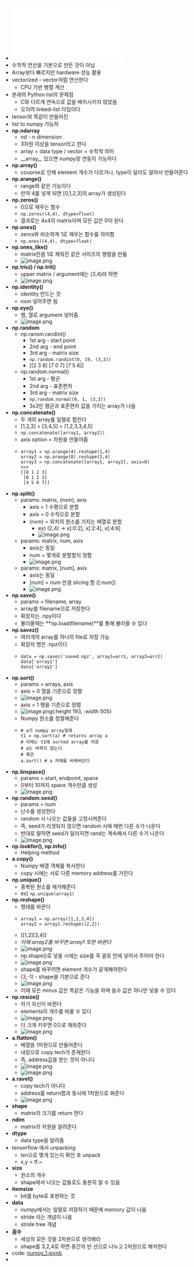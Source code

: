 - ![NumPy.pdf](../assets/NumPy_1710745948747_0.pdf)
- 수학적 연산을 기본으로 만든 것이 아님
- Array보다 빠르지만 hardware 성능 활용
- vectorized - vector처럼 연산한다
	- CPU 기반 병렬 계산
- 본래의 Python list의 문제점
	- C와 다르게 연속으로 값을 배치시키지 않았음
	- 오히려 linked-list 타입이다
- tensor와 똑같이 만들어진
- list to numpy 가능하
- **np.ndarray**
	- nd - n dimension
	- 3차원 이상을 tensor라고 한다
	- array = data type / vector = 수학적 의미
	- \_\_array\_\_ 있으면 numpy랑 연동이 가능하다
- **np.array()**
	- couorse로 인해 element 개수가 다르거나, type이 달라도 알아서 만들어준다
- **np.arange()**
	- range와 같은 기능이다
	- 만약 4를 넣게 되면 [0,1,2,3]의 array가 생성된다
- **np.zeros()**
	- 0으로 채우는 함수
	- ``np.zeros((4,4), dtype=float)``
	- 결과로는 4x4의 matrix이며 모든 값은 0이 된다
- **np.ones()**
	- zeros와 비슷하게 1로 채우는 함수를 의미함
	- ``np.ones((4,4), dtype=float)``
- **np.ones_like()**
	- matrix만큼 1로 채워진 같은 사이즈의 행렬을 만듦
	- ![image.png](../assets/image_1710920713476_0.png)
- **np.triu() / np.tril()**
	- upper matrix / argument에는 (3,4)라 하면
	- ![image.png](../assets/image_1710920446079_0.png)
- **np.identity()**
	- identity 만드는 것
	- nxm 넣어주면 됨
- **np.eye()**
	- 행, 열로 argument 넣어줌
	- ![image.png](../assets/image_1710920513503_0.png)
- **np.random**
	- np.ranom.randint()
		- 1st arg - start point
		- 2nd arg - end point
		- 3rd arg - matrix size
		- ``np.random.randint(0, 19, (3,3))``
		- \[[2 3 8] [7 0 7] [7 5 6]]
	- np.random.normal()
		- 1st arg - 평균
		- 2nd arg - 표준편차
		- 3rd arg - matrix size
		- ``np.random.normal(0, 1, (3,3))``
		- 3x3인 평균과 표준편차 값을 가지는 array가 나옴
- **np.concatenate()**
	- 두 개의 array를 일렬로 합친다
	- [1,2,3] + [3,4,5] = [1,2,3,3,4,5]
	- ``np.concatenate([array1, array2])``
	- axis option = 차원을 만들어줌
	- ```
	  array1 = np.arange(4).reshape(1,4)
	  array2 = np.arange(8).reshape(2,4)
	  array3 = np.concatenate([array1, array2], axis=0)
	  >>>
	  [[0 1 2 3]
	   [0 1 2 3]
	   [4 5 6 7]]
	  ```
- **np.split()**
	- params: matrix, (nxm), axis
		- axis = 1 수평으로 분할
		- axis = 0 수직으로 분할
		- (nxm) = 위치의 원소를 가지는 배열로 분할
			- ex) (2,4) -> x[:0:2], x[:2:4], x[:4:6]
			- ![image.png](../assets/image_1710862169486_0.png)
	- params: matrix, num, axis
		- axis는 동일
		- num = 몇개로 분할할지 정함
		- ![image.png](../assets/image_1710862232012_0.png)
	- params: matrix, [num], axis
		- axis는 동일
		- [num] = num 만큼 slicing 함 ([:num])
		- ![image.png](../assets/image_1710862351061_0.png)
- **np.save()**
	- params = filename, array
	- array를 filename으로 저장한다
	- 확장자는 .npy이다
	- 불러올때는 **np.load(filename)**를 통해 불러올 수 있다
- **np.savez()**
	- 여러개의 array를 하나의 file로 저장 가능
	- 확장자 명은 .npz이다
	- ```
	  data = np.savez('saved.npz', array1=arr1, array2=arr2)
	  data['array1']
	  data['array2']
	  ```
- **np.sort()**
	- params = arrays, axis
	- axis = 0 열을 기준으로 정렬
	- ![image.png](../assets/image_1710890688793_0.png)
	- axis = 1 행을 기준으로 정렬
	- ![image.png](../assets/image_1710890705698_0.png){:height 193, :width 505}
	- Numpy 원소를 정렬해준다
	- ```
	  # a가 numpy array일때
	  t1 = np.sort(a) # returns array a
	  # 이때는 t1에 sorted array를 저장
	  # a는 바뀌지 않는다
	  # 혹은
	  a.sort() # a 자체를 바꿔버린다
	  ```
- **np.linspace()**
	- params = start, endpoint, space
	- 0부터 10까지 space 개수만큼 생성
	- ![image.png](../assets/image_1710890872889_0.png)
- **np.random.seed()**
	- params = num
	- 난수를 생성한다
	- random 시 나오는 값들을 고정시켜준다
	- 즉, seed가 리셋되지 않으면 random 시에 매번 다른 수가 나온다
	- 반대로 말하면 seed가 달라지면 rand는 계속해서 다른 수가 나온다
	- ![image.png](../assets/image_1710891242972_0.png)
- **np.lookfor(), np.info()**
	- Helping method
- **a.copy()**
	- Numpy 배열 객체를 복사한다
	- copy 시에는 서로 다른 memory address를 가진다
- **np.unique()**
	- 중복된 원소를 제거해준다
	- ex) ``np.unique(array1)``
- **np.reshape()**
	- 형태를 바꾼다
	- ```
	  array1 = np.array([1,2,3,4])
	  array2 = array1.reshape((2,2))
	  ```
	- \[[1,2][3,4]]
	- *이때 array2를 바꾸면 array1 또한 바뀐다*
	- ![image.png](../assets/image_1711086051219_0.png)
	- np.shape()로 넣을 시에는 size를 꼭 괄호 안에 넣어서 주어야 한다
	- ![image.png](../assets/image_1711086426069_0.png)
	- shape를 바꾸려면 element 개수가 같게해야한다
	- (3,-1) - shape을 기본으로 준다
	- ![image.png](../assets/image_1711086596582_0.png)
	- 이때 모든 minus 값은 똑같은 기능을 하며 음수 값은 하나만 넣을 수 있다
- **np.resize()**
	- 자기 자신이 바뀐다
	- elements의 개수를 바꿀 수 있다
	- ![image.png](../assets/image_1711086911402_0.png)
	- 더 크게 키우면 0으로 채워준다
	- ![image.png](../assets/image_1711086966901_0.png)
- **a.flatten()**
	- 배열을 1차원으로 만들어준다
	- 내장으로 copy tech가 존재한다
	- 즉, address값을 받는 것이 아니다
	- ![image.png](../assets/image_1711087181835_0.png)
	- ![image.png](../assets/image_1711087271065_0.png)
- **a.ravel()**
	- copy tech가 아니다
	- address를 return함과 동시에 1차원으로 펴준다
	- ![image.png](../assets/image_1711087406516_0.png)
- **shape**
	- matrix의 크기를 return 한다
- **ndim**
	- matrix의 차원을 알려준다
- **dtype**
	- data type을 알려줌
- tensorflow 에서 unpacking
	- len으로 몇개 있는지 확인 후 unpack
	- x,y = tf.~
- **size**
	- 원소의 개수
	- shape에서 나오는 값들로도 충분히 알 수 있음
- **itemsize**
	- bit를 byte로 표현하는 것
- **data**
	- numpy에서는 일렬로 저장하기 때문에 memory 값이 나옴
	- stride 라는 개념이 나옴
	- stride tree 개념
- **꼼수**
	- 세상의 모든 것을 2차원으로 생각해라
	- shape를 3,2,4로 하면 중간의 빈 선으로 나누고 2차원으로 해석한다
- code: [numpy_1.ipynb](../assets/numpy_1_1710752124614_0.ipynb)
-